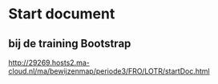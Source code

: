 # Start document

## bij de training Bootstrap
http://29269.hosts2.ma-cloud.nl/ma/bewijzenmap/periode3/FRO/LOTR/startDoc.html

